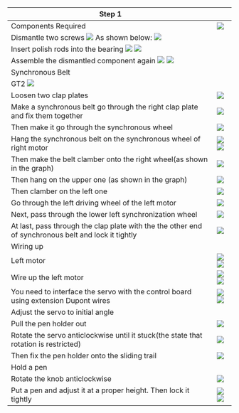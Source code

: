 | Step 1                                                                                                                                      |                                                                                                  |
|---------------------------------------------------------------------------------------------------------------------------------------------|--------------------------------------------------------------------------------------------------|
|  Components Required                                                                                                                        | ![](media/91cd1fb63fc56436be7ba6554e9c2971.png)                                                  |
|  Dismantle two screws ![](media/0096aa27476bb6be51dd3d7b7524b164.png) As shown below: ![](media/f6dfa732b9ccee8efa134b95c256eaec.png)       |                                                                                                  |
|  Insert polish rods into the bearing ![](media/38859161b297d6930896dae58f2a3d8b.png)    ![](media/e0c433fc33e0b155946fcb5c3397891c.png)     |                                                                                                  |
| Assemble the dismantled component again ![](media/50d2719ccafda5b729823f3e8cb95e4e.png)     ![](media/ae88db2f3bd8e114c8e66bf1bee5914b.png) |                                                                                                  |
| Synchronous Belt                                                                                                                            |                                                                                                  |
| GT2 ![](media/8f6e02cc41103193d569774e88638bd0.png)                                                                                         |                                                                                                  |
|   Loosen two clap plates                                                                                                                    | ![](media/a7fe67c789278234a0012f4f98cae0e6.jpeg)                                                 |
|  Make a synchronous belt go through the right clap plate and fix them together                                                              | ![](media/f7fe14210d4828a52e4e7c19a4e246eb.jpeg)                                                 |
|   Then make it go through the synchronous wheel                                                                                             | ![](media/5ef82929fff0e92244e925dee7c19554.jpeg)                                                 |
| Hang the synchronous belt on the synchronous wheel of right motor                                                                           | ![](media/150f11cff681659581e64da18110a874.jpeg)![](media/c3655f1d6fb229c4187740b9ffaa7dad.jpeg) |
|   Then make the belt clamber onto the right wheel(as shown in the graph)                                                                    | ![](media/b3b98030e678fc78e5846c5b7eada2a2.jpeg)                                                 |
|  Then hang on the upper one (as shown in the graph)                                                                                         | ![](media/29c1527252e8df21bd1173abdae7db71.jpeg)                                                 |
|     Then clamber on the left one                                                                                                            | ![](media/292dd389823cb38abb9beec361d23262.jpeg)                                                 |
|    Go through the left driving wheel of the left motor                                                                                      | ![](media/906cb0e18a5cc30b8331042fdadb8d15.jpeg)                                                 |
|   Next, pass through the lower left synchronization wheel                                                                                   | ![](media/70cf1d3f03af3936bdd44246c154c85d.jpeg)                                                 |
|  At last, pass through the clap plate with the the other end of synchronous belt and lock it tightly                                        | ![](media/2117d1ab11e13b59071470cac4d446bb.jpeg)                                                 |
| Wiring up                                                                                                                                   |                                                                                                  |
|        Left motor                                                                                                                           | ![](media/ac8ca2c843d063686b8b106830f15431.jpeg)![](media/bdeedd3bd4f11f604399dfc3127e3a4b.jpeg) |
|         Wire up the left motor                                                                                                              | ![](media/dbbb9139a329d36577c4451b5c6d7f05.jpeg)![](media/d02b493b0cbac0d46a518409862a5445.jpeg) |
|      You need to interface the servo with the control board using extension Dupont wires                                                    | ![](media/3e93fd0b1e7f7f3423226eb751275829.jpeg)![](media/ed0c3f45192e168efbfdb3c9dc718356.jpeg) |
| Adjust the servo to initial angle                                                                                                           |                                                                                                  |
|    Pull the pen holder out                                                                                                                  | ![](media/423f05207c7e62afb43b32484550f7e1.jpeg)                                                 |
|  Rotate the servo anticlockwise until it stuck(the state that rotation is restricted)                                                       | ![](media/dbf7633638315bf6a56b89777a2c10c7.jpeg)                                                 |
|   Then fix the pen holder onto the sliding trail                                                                                            | ![](media/23f199e5fded4c0552eca274f6612723.jpeg)                                                 |
| Hold a pen                                                                                                                                  |                                                                                                  |
|   Rotate the knob anticlockwise                                                                                                             | ![](media/7992390e99b50f7750ba379923c834c9.jpeg)                                                 |
|     Put a pen and adjust it at a proper height. Then lock it tightly                                                                        | ![](media/94955c8e2ff02d7bf5a1ba54b37cfe3a.jpeg)![](media/a6f41935ae9a38a65bd02bd68d38ea82.jpeg) |

# 

# 
